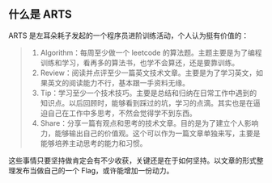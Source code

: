 ## 什么是 ARTS

ARTS 是左耳朵耗子发起的一个程序员进阶训练活动，个人认为挺有价值的：

> 1. Algorithm：每周至少做一个 leetcode 的算法题。主题主要是为了编程训练和学习，看再多的算法书，也学不会算还，还是要靠训练。
> 2. Review：阅读并点评至少一篇英文技术文章。主要是为了学习英文，如果英文的阅读能力不行，基本跟一手资料无缘。
> 3. Tip：学习至少一个技术技巧。主要是总结和归纳在日常工作中遇到的知识点。以后回顾时，能够看到踩过的坑，学习的点滴。其实也是在逼迫自己在工作中多思考，不然会觉得学不到东西。
> 4. Share：分享一篇有观点和思考的技术文章。目的是为了建立个人影响力，能够输出自己的价值观。这个可以作为一篇文章单独来写，主要是能够培养主动思考的能力和习惯。

这些事情只要坚持做肯定会有不少收获，关键还是在于如何坚持。以文章的形式整理发布当做自己的一个 Flag，或许能增加一份动力。

